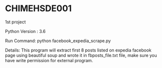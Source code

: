 # CHIMEHSDE001
1st project

Python Version : 3.6

Run Command:
python facebook_expedia_scrape.py

Details:
This program will extract first 8 posts listed on expedia facebook page
using beautiful soup and wrote it in fbposts_file.txt file, make sure you have write permission for external program.
